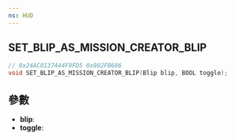 ```yaml
---
ns: HUD
---
```

## SET_BLIP_AS_MISSION_CREATOR_BLIP

```c
// 0x24AC0137444F9FD5 0x802FB686
void SET_BLIP_AS_MISSION_CREATOR_BLIP(Blip blip, BOOL toggle);
```


## 參數
* **blip**: 
* **toggle**: 

